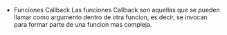 * Funciones Callback
Las funciones Callback son aquellas que se pueden llamar como argumento dentro de otra funcion, es decir, se invocan para formar parte de una funcion mas compleja.